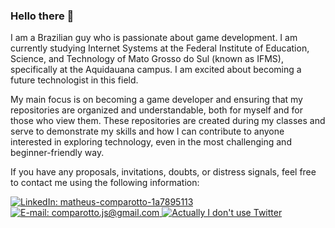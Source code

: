### Hello there 👋

I am a Brazilian guy who is passionate about game development. I am currently studying Internet Systems at the Federal Institute of Education, Science, and Technology of Mato Grosso do Sul (known as IFMS), specifically at the Aquidauana campus. I am excited about becoming a future technologist in this field.

My main focus is on becoming a game developer and ensuring that my repositories are organized and understandable, both for myself and for those who view them. These repositories are created during my classes and serve to demonstrate my skills and how I can contribute to anyone interested in exploring technology, even in the most challenging and beginner-friendly way.

If you have any proposals, invitations, doubts, or distress signals, feel free to contact me using the following information:

<p>
  <a target="_blank" href="www.linkedin.com/in/diego-dos-santos-fernandes-1a4250247">
    <img alt="LinkedIn: matheus-comparotto-1a7895113" src="https://img.shields.io/badge/LinkedIn-0077B5?style=for-the-badge&logo=linkedin&logoColor=white" />
  </a>
  <!-- <a target="_blank" href="https://t.me/mdccg">
    <img alt="Telegram: mdccg" src="https://img.shields.io/badge/Telegram-2CA5E0?style=for-the-badge&logo=telegram&logoColor=white" />
  </a> -->
  <a target="_blank" href="mailto:diegodossantosfernandess@gmail.com">
    <img alt="E-mail: comparotto.js@gmail.com" src="https://img.shields.io/badge/Gmail-D14836?style=for-the-badge&logo=gmail&logoColor=white" />
  </a>
  <a target="_blank" href="https://youtu.be/wgC4M2epd6M">
    <img alt="Actually I don't use Twitter" src="https://img.shields.io/badge/Twitter-1DA1F2?style=for-the-badge&logo=twitter&logoColor=white" />
  </a>
</p>

<!--
**DIEG0FERNANDES/DIEG0FERNANDES** is a ✨ _special_ ✨ repository because its `README.md` (this file) appears on your GitHub profile.

Here are some ideas to get you started:

- 🔭 I’m currently working on ...
- 🌱 I’m currently learning ...
- 👯 I’m looking to collaborate on ...
- 🤔 I’m looking for help with ...
- 💬 Ask me about ...
- 📫 How to reach me: ...
- 😄 Pronouns: ...
- ⚡ Fun fact: ...
-->
